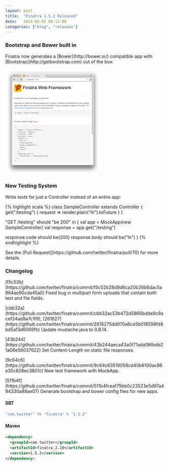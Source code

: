 ```yaml
---
layout: post
title:  "Finatra 1.5.2 Released"
date:   2014-02-02 06:11:00
categories: ["blog", "releases"]
---
```


### Bootstrap and Bower built in
<p class="lead">
Finatra now generates a [Bower](http://bower.io/) compatible app with 
[Bootstrap](http://getbootstrap.com) out of the box:

![Bower Screenshot](/assets/img/bower-screenshot.png)

### New Testing System
<p class="lead">
Write tests for just a Controller instead of an entire app:

{% highlight scala %}
class SampleController extends Controller {
  get("/testing") {
    request => render.plain("hi").toFuture
  }
}

"GET /testing" should "be 200" in {
  val app = MockApp(new SampleController)
  val response = app.get("/testing")
  
  response.code should be(200)
  response.body should be("hi")
}
{% endhighlight %}

<p class="lead">
See the [Pull Request](https://github.com/twitter/finatra/pull/70) for more details.

<br/>

### Changelog
<p class="lead">
[f5c52b](https://github.com/twitter/finatra/commit/f5c52b28d9d6ca20b26b6dac5a964ae90cda45a0) Fixed bug in multipart form uploads that contain both text and file fields.

<p class="lead">
[cbb32a](https://github.com/twitter/finatra/commit/cbb32ac53b472d5866bdde9c9acef24ad8a7c1f9), [261627](https://github.com/twitter/finatra/commit/2616275dd970a6ce5b018598fd8bd5a13d6069fb) Update mustache.java to 0.8.14.

<p class="lead">
[43b244](https://github.com/twitter/finatra/commit/43b244aeca43a0f71ada196bdb21a06e56037622) Set Content-Length on static file responses.

<p class="lead">
[9c64c6](https://github.com/twitter/finatra/commit/9c64c63519058cd40b6100ac86e35c828ec3801c) New test framework with MockApp.

<p class="lead">
[511b4f](https://github.com/twitter/finatra/commit/511b4fceaf75bb0c23523e5d97a494330a88ae07) Generate bootstrap and bower config files for new apps.

<br/>

#### SBT

```scala
"com.twitter" %% "finatra" % "1.5.2"
```

#### Maven

```xml
<dependency>
  <groupId>com.twitter</groupId>
  <artifactId>finatra_2.10</artifactId>
  <version>1.5.2</version>
</dependency>
```













